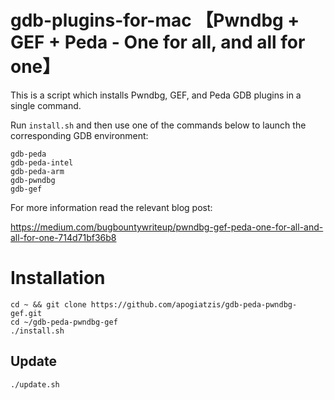 # gdb-plugins-for-mac 【Pwndbg + GEF + Peda - One for all, and all for one】

This is a script which installs Pwndbg, GEF, and Peda GDB plugins in a single command.

Run `install.sh` and then use one of the commands below to launch the corresponding GDB environment:

```
gdb-peda
gdb-peda-intel
gdb-peda-arm
gdb-pwndbg
gdb-gef
```

For more information read the relevant blog post:

https://medium.com/bugbountywriteup/pwndbg-gef-peda-one-for-all-and-all-for-one-714d71bf36b8

# Installation

```
cd ~ && git clone https://github.com/apogiatzis/gdb-peda-pwndbg-gef.git
cd ~/gdb-peda-pwndbg-gef
./install.sh
```

## Update

```
./update.sh
```
